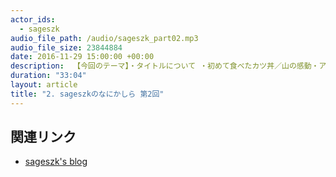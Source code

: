 ```yaml
---
actor_ids: 
  - sageszk
audio_file_path: /audio/sageszk_part02.mp3
audio_file_size: 23844884
date: 2016-11-29 15:00:00 +00:00
description:  【今回のテーマ】・タイトルについて ・初めて食べたカツ丼／山の感動・アイドルアニメについて少し語る
duration: "33:04"
layout: article
title: "2. sageszkのなにかしら 第2回"
---
```


## 関連リンク

- [sageszk's blog](http://sageszk.hatenablog.com/entry/2016/11/29/150000)
